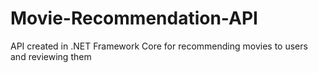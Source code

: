 # Movie-Recommendation-API
API created in .NET Framework Core for recommending movies to users and reviewing them
